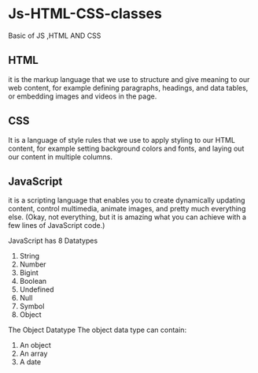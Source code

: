 # Js-HTML-CSS-classes
Basic of JS ,HTML AND CSS

## HTML

it is the markup language that we use to structure and give meaning to our web content, for example defining paragraphs, headings, and data tables, or embedding images and videos in the page.

## CSS

It is a language of style rules that we use to apply styling to our HTML content, for example setting background colors and fonts, and laying out our content in multiple columns.


## JavaScript

it is a scripting language that enables you to create dynamically updating content, control multimedia, animate images, and pretty much everything else. (Okay, not everything, but it is amazing what you can achieve with a few lines of JavaScript code.)


JavaScript has 8 Datatypes
1. String
2. Number
3. Bigint
4. Boolean
5. Undefined
6. Null
7. Symbol
8. Object

The Object Datatype
The object data type can contain:

1. An object
2. An array
3. A date
